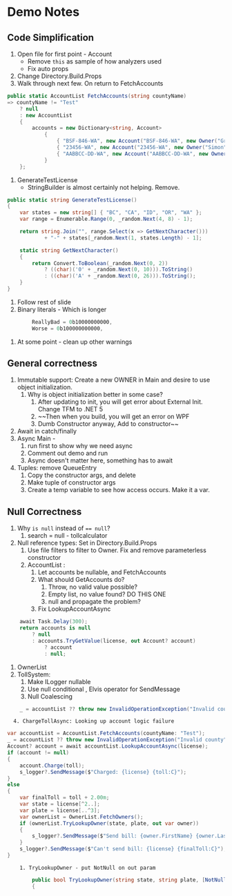 # Demo Notes

## Code Simplification

1. Open file for first point - Account
   * Remove `this` as sample of how analyzers used
   * Fix auto props
2. Change Directory.Build.Props
2. Walk through next few. On return to FetchAccounts
   
```c#
public static AccountList FetchAccounts(string countyName) 
=> countyName != "Test"
    ? null
    : new AccountList
    {
        accounts = new Dictionary<string, Account>
            {
                { "BSF-846-WA", new Account("BSF-846-WA", new Owner("Greg", "Smith")) },
                { "23456-WA", new Account("23456-WA", new Owner("Simon", "Jones")) },
                { "AABBCC-DD-WA", new Account("AABBCC-DD-WA", new Owner("Sara", "Green")) }
            }
    };
```

1. GenerateTestLicense
   * StringBuilder is almost certainly not helping. Remove.

```c#
public static string GenerateTestLicense()
{
    var states = new string[] { "BC", "CA", "ID", "OR", "WA" };
    var range = Enumerable.Range(0, _random.Next(4, 8) - 1);

    return string.Join("", range.Select(x => GetNextCharacter()))
            + "-" + states[_random.Next(1, states.Length) - 1];

    static string GetNextCharacter()
    {
        return Convert.ToBoolean(_random.Next(0, 2))
            ? ((char)('0' + _random.Next(0, 10))).ToString()
            : ((char)('A' + _random.Next(0, 26))).ToString();
    }
}
```

1. Follow rest of slide
2. Binary literals - Which is longer

```c#
        ReallyBad = 0b10000000000,
        Worse = 0b100000000000,
```

1. At some point - clean up other warnings 

## General correctness

1. Immutable support: Create a new OWNER in Main and desire to use object initialization.
   1. Why is object initialization better in some case?
      1. After updating to init, you will get error about External Init. Change TFM to .NET 5
      2. ~~Then when you build, you will get an error on WPF
      3. Dumb Constructor anyway, Add to constructor~~
2. Await in catch/finally
3. Async Main - 
   1. run first to show why we need async
   2. Comment out demo and run 
   3. Async doesn't matter here, something has to await
4. Tuples: remove QueueEntry
   1. Copy the constructor args, and delete
   2. Make tuple of constructor args
   3. Create a temp variable to see how access occurs. Make it a var.

## Null Correctness

1. Why `is null` instead of `== null`?
   1.  search = null - tollcalculator
2. Null reference types: Set in Directory.Build.Props
   1. Use file filters to filter to Owner. Fix and remove parameterless constructor
   2. AccountList : 
      1. Let accounts be nullable, and FetchAccounts
      2. What should GetAccounts do? 
         1. Throw, no valid value possible?
         2. Empty list, no value found? DO THIS ONE
         3. null and propagate the problem?
      3. Fix LookupAccountAsync

```c#
    await Task.Delay(300);
    return accounts is null
        ? null
        : accounts.TryGetValue(license, out Account? account)
            ? account
            : null;
```

   1. OwnerList
   2. TollSystem:
      1. Make ILogger nullable
      2. Use null conditional , Elvis operator for SendMessage
      3. Null Coalescing

```c#
    _ = accountList ?? throw new InvalidOperationException("Invalid county");
```

      4. ChargeTollAsync: Looking up account logic failure

```c#
var accountList = AccountList.FetchAccounts(countyName: "Test");
_ = accountList ?? throw new InvalidOperationException("Invalid county");
Account? account = await accountList.LookupAccountAsync(license);
if (account != null)
{
    account.Charge(toll);
    s_logger?.SendMessage($"Charged: {license} {toll:C}");
}
else
{
    var finalToll = toll + 2.00m;
    var state = license[^2..];
    var plate = license[..^3];
    var ownerList = OwnerList.FetchOwners();
    if (ownerList.TryLookupOwner(state, plate, out var owner))
    {
        s_logger?.SendMessage($"Send bill: {owner.FirstName} {owner.LastName}: {license} {finalToll:C}");
    }
    s_logger?.SendMessage($"Can't send bill: {license} {finalToll:C}");
}
```

        1. TryLookupOwner - put NotNull on out param

```c#
        public bool TryLookupOwner(string state, string plate, [NotNullWhen(true)] out Owner? owner)
        {

```
